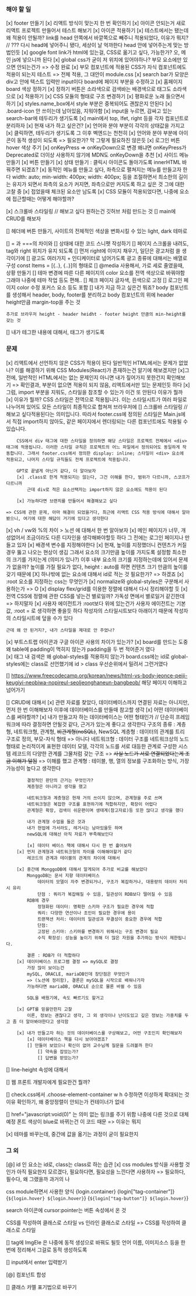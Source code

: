 ### 해야 할 일

[x] footer 만들기
[x] 리액트 방식이 맞는지 한 번 확인하기
[x] 아이콘 안되는거 새로 리액트 프로젝트 만들어서 테스트 해보기
[x] 아이콘 적용하기
[x] 테스트에서는 됐는데 왜 적용이 안될까?
link를 head 안쪽에서 바깥쪽으로 빼주니 적용되었다, 이유가 뭐지?
// ??? 다시 head에 넣어주니 됐다, 세상이 날 억까한다
head 안에 넣어주는게 맞는 방법인듯
[x] google font link가 html에 있는걸, CSS로 옮기고 싶다, 가능한가?
오, 메인 js에 넣으니까 된다
[x] global css가 굳이 저 위치에 있어야하나?
부모 요소에만 있으면 안되는건가
=> 수정 완료
[x] 부모 컴포넌트에 적용된 CSS가 자식 컴포넌트에도 적용이 되는지 테스트
=> 전체 적용, 그 대안이 module.css
[x] search bar가 모양은 div고 안에 텍스트 입력만 input이다
board에 페이지 부분을 수정하고
[x] 홈페이지 board 색상 정하기
[x] 정하기
버튼은 소라색으로
검색바는 배경색으로
태그도 소라색으로
[x] 적용하기
[x] CSS 모듈의 형태로 구조 변경하기
[x] 평화로운 노래 들으면서 하기
[x] styles.name_box에서 style 부분은 중복되어도 괜찮은지
안된다
[x] .board-icon 안 쓰이는데 남아있음, 지워야함
[x] input을 누르면, 감싸고 있는 search-bar에 테두리가 생기도록
[x] main에서 top, lfet, right 등을 각자 컴포넌트로 분리하자
[x] 현재 내가 하고 싶은건?
[x] 언어와 분야 부분이 각각의 상태값을 가지고
[x] 클릭하면, 테두리가 생기도록
그 이후 벡엔드는 천천히
[x] 언어와 분야 부분에 아이콘이 동적 생성이 되도록
=> 필요한가?
막 그렇게 필요하진 않은듯
[x] 로그인 버튼 hover 색상 주기
[x] onKeyPress => onKeyDown으로 변경
왜냐면 onKeyPress가 Deprecated로 더이상 사용하지 않기에
MDN도 onKeyDown을 추천
[x] 사이드 메뉴 만들기
[x] 버튼 만들기
[x] 상태 만들기 : 클릭시 아이콘도 돌아가도록
innerHTML 바꿔주면 되겠죠?
[x] 동적인 메뉴를 만들고 싶다, 좌측으로 펼쳐지는 메뉴를 만들고자 한다
width: auto;
min-width: 400px;
width: 400px;
등을 조절하면서
최소한의 길이는 유지가 되면서
좌측의 요소가 커지면, 좌측으로만 커지도록 하고 싶은 것
그에 대한 고찰 중
[x] 접었을때 체크된 요소만 남도록
[x] CSS 모듈이 적용되었다면, 나중에 요소에 접근할때는 어떻게 해야할까?

[x] 스크롤바 스타일링 // 해보고 싶다
원하는건 깃허브 처럼 만드는 것
[] main에 CRUD를 해보자

[] 헤더에 버튼 만들기, 사이트의 전체적인 색상을 변화시킬 수 있는 light, dark 테마로

[] = 과 ===의 차이와
[] 상태에 대한 코드 스니펫 작성하기
[] 페이지 스크롤을 내려도, tag와 right 위치가 유지 되도록
[] 먼저 right에 이미지 채우기, 일단은 광고처럼 쓸 생각이기에
[] 광고도 여러가지 + 인디케이터로 넘어가도록
광고 종류에 대해서는 배열로 구성
const Items = [{..}, {..}]의 형태로
[] @media 사용해서, 가로 세로 줄였을때, 상황 만들기
[] 테마 변경에 따른 다른 페이지의 color 요소를 전역 색상으로 바꿔야함
그래야 나중에 테마 작업 등도 편해..
[] 체크 페이지 글자색, 흰색으로 고정
[] 로그인 페이지 color 수정
포커스 요소 등도 포함
[] 내가 지금 하고 싶은건 뭐죠?
body 컴포넌트를 생성해서
header, body, footer를 분리하고
body 컴포넌트의 위에 header height만큼 margin-top을 주는 것

    추가로 브라우저 height - header heidht - footer height 만큼의 min-height를 갖는 것

[] 내가 테그한 내용에 대해서, 태그가 생기도록

### 문제

[x] 리액트에서 선언하지 않은 CSS가 적용이 된다
일반적인 HTML에서는 문제가 없었나?
이를 해결하기 위해 CSS Modules(React)가 존재하는건 알기에 해보겠지만
[x]그 전에, 일반적인 HTML에서는 없는 문제인지 아니면 내가 짚어가지 못한건지 확인해보기
=> 확인결과, <link rel href> 부분이 없으면 적용이 되지 않음, 리액트에서만 있는 문제인듯 하다
[x] 그럼, import 부분을 지워도, 스타일을 참조할 수 있는가
이건 또 안된다 이유가 뭘까
[x] 이유가 뭘까?
CSS 스타일은 전역으로 적용됩니다. 이는 스타일시트가 여러 파일로 나누어져 있어도 모든 스타일이 최종적으로 합쳐져 브라우저에
[] 스크롤바 스타일링 // 해보고 싶다적용된다는 의미입니다. 따라서 footer.css에 정의된 스타일은 Main.js에서 직접 import하지 않아도, 같은 페이지에서 렌더링되는 다른 컴포넌트에도 적용될 수 있습니다.

        CSS에서 div 태그에 대한 스타일을 정의하면 해당 스타일은 프로젝트 전체에서 <div> 태그에 적용됩니다. 이러한 스타일 규칙은 프로젝트의 어느 파일에서 정의되어도 동일하게 작동합니다. 그래서 footer.css에서 정의한 display: inline; 스타일이 <div> 요소에 적용되고, 나머지 스타일 규칙들도 전체 프로젝트에 적용됩니다.

        GPT로 끝낼게 아닌거 같다, 더 알아보자
        [x] .class로 한게 적용되지는 않는다, 그건 이해를 한다, 범위가 다르니까, 스코프가 다르니까
            근데 div로 적은 요소선택자는 import하지 않은 요소에도 적용이 된다

        [x] 가능하다면 브랜치를 만들어서 해결해보고 싶다

    => CSS에 관한 문제, 아마 해결이 되었을거다, 최근에 리액트 CSS 적용 방식에 대해서 알아봤으니, 여기에 대한 해답이 거기에 있다고 생각한다

[x] vh / vw와 %의 차이 > 노션 에 대해서 한 번 알아보자
[x] 메인 페이지가 너무, 개성없어서 조금이라도 다른 디자인을 생각해봐야할듯 하다
그 전에는 로그인 페이지나 만들고 있자
[x] 배경색 변수를 지정해야한다
[x] 현재, 높이를 지정했더니 컨텐츠가 커질경우 뚫고 나오는 현상이 생김
그래서 요소의 크기만큼 높이를 가지도록 설정함
최소한의 크기를 가지는게 (의미가 있나?)
이후 내부 요소의 크기를 지정하는데에 있어서 문제가 없을까?
높이를 가질 필요가 없다, height : auto를 하면 컨텐츠 크기 만큼의 높이를 갖기 때문에
[X] 하나밖에 없는 요소에 대해서 id로 적는 것 필요한가? => 하겠죠
[x] :root 요소를 지정하는 css는 무엇인가
[x] normalize와 global-styles은 구분해서 사용하는가 => O
[x] display flex/grid를 이용한 정렬에 대해서 다시 정리해야할 듯
[x] 전역 CSS에 정렬에 관한 CSS를 넣는건 별로일까?
가독성 면에서 별로일거 같긴한데
=> 하지말자
[x] 사용자 에이전트가 :root보다 위에 있는건가
사용자 에이전트는 기본값, :root = <html>로 생각하면 좋을듯 하다
작성자의 스타일시트보다 아래이기 때문에 작성자의 스타일시트에 덮을 수가 있다

    근데 왜 안 된거지?, 내가 스타일을 제대로 안 주었나?

[x] 부트스트랩 아이콘과 구글 아이콘 사용의 차이가 있는가?
[x] board를 만드는 도중 왜 table에 padding이 먹히지 않는가
padding을 두 번 적어준거 였다  
[x] 태그 내 검색은 왜 global-styles를 적용하지 않는가
board.css에는 id로 global-styles에는 class로 선언했기에
id > class 우선순위에서 밀려서 그런거였다

[] https://www.freecodecamp.org/korean/news/html-vs-body-jeonce-peiji-keugiyi-neobiwa-nopireul-seoljeonghaneun-bangbeob/ 해당 페이지 이해하고 넘어가기

[] CRUD에 대해서
[x] 관련 자료를 찾았다, 데이터베이스까지 연결된 자료는 아니지만, 먼저 한 번 이해해보자
이후에 데이터베이스를 만들때 참고할 생각
[x] 어떤 데이터베이스를 써야할까?
[x] 내가 만들고자 하는 데이터베이스는 어떤 형태인가
// 단순히 프레임워크에 따라 결정하면 안될것 같다, 근거가 있는게 좋다고 생각한다
구조의 종류 : 계층형, 네트워크형, 관계형, ~~비관계형(noSQL)~~, NewSQL
계층형 : 데이터의 관계를 트리 구조로 정의, 부모-자식 형태 => 아니다
네트워크형 : 데이터 구조를 네트워크상의 노드 형태로 논리적이게 표현한 데이터 모델, 각각의 노드를 서로 대등한 관계로 구성한 시스템
레코드의 다양한 관계를 그물처럼 갖는 구조 => ~~사실 노드가 서로 연결되었다는게 조금 이해가 덜됨~~ => 이해를 했고
관계형 : 테이블, 행, 열의 정보를 구조화하는 방식, 가장 가능성이 높다고 생각한다

            결정적인 판단의 근거는 무엇인가?
            계층형은 아니라고 생각을 했고

            네트워크형과 계층형은 현재 거의 쓰이지 않으며, 관계형을 주로 쓰며
            네트워크형은 복잡한 구조를 표현하기에 적합하지만, 확장이 어렵다
            관계형은 확장, 검색이 쉬운편이며 생태계(참고자료)등 또한 많다고 생각을 했다

            내가 관계형 수업을 들은 것과
            내가 현업에 가서라도, 레거시는 남아있을듯 하며
            newSQL에 대해선 아직 자료가 부족해보인다

            [x] 데이터 베이스 책에 대해서 다시 한 번 흝어보자
        [x] 먼저 관계형과 네트워크형의 차이를 이해해야할거 같다
            레코드의 관계과 테이블의 관계의 차이에 대해서

        [x] 중간에 MonggoDB에 대해서 알게되어 추가로 비교를 해보았다
            MonggoDB는 문서 지향 데이터베이스
                데이터의 모델이 자주 변경되거나, 구조가 복잡하거나, 대용량의 데이터 처리시 유리
                단점 : 쿼리가 복잡해질 수 있음, 일관성이 RDB보다 떨어질 수 있음
            RDB에 경우
                정형화된 데이터: 명확한 스키마 구조가 필요한 경우에 적합
                쿼리: 다양한 연산이나 조인이 필요한 경우에 용이
                트랜잭션 처리: 데이터의 일관성과 무결성이 중요한 경우에 적합
                단점:
                고정된 스키마: 스키마를 변경하기 위해서는 구조 변경이 필요
                수직 확장성: 성능을 높이기 위해 더 많은 자원을 추가하는 방식이 제한됩니다.

            결론 : RDB가 더 적합하다
        [x] 데이터베이스 프로그램 결정 => mySQL로 결정
            가장 많이 보이는건
            mySQL, ORACLE, mariaDB인데 장단점은 무엇인가
            => (노션에 정리함), 결론은 mySQL을 시작으로 배워나가자
            가능하다면 mariaDB, ORACLE 순으로 물론 바뀔 수 있음

            SQL을 배웠기에, 속도 빠르기도 할거고

        [x] GPT를 믿을만한지 고찰
            이론, 정보는 괜찮다고 생각, 그 외 생각이나 난이도있고 깊은 정보는 가중치를 두고 좀 더 알아봐야한다고 생각함

        [x] 내가 만들고자 하는 것의 데이터베이스를 구상해보고, 어떤 구조인지 확인해보자
            [x] 데이터베이스 책을 다시 보아야겠죠?
            [] 만들어 보았으나 확신이 없어 교수님께 질문을 드려볼까 한다
                [] 약속을 잡았는가?
                [] 답변을 받았는가?

[] line-height 속성에 대해서

[] 웹 프론트 개발자에게 필요한건 뭘까?

[] check.css에서 .choose-element-container w h 수정하면 이상하게 확대되는 것 이유 확인하기, 왜 중앙정렬이 안되는가
컨테이너가 없네

[] href="javascript:void(0)" 는 의미 없는 링크를 주기 위함
나중에 다른 것으로 대체 예정
폰트 색상이 blue로 바뀌는건 이 코드 때문
=> 이유는 뭐지

[x] 테마를 바꾸는데, 중간에 값을 옮기는 과정이 굳이 필요한지

### 그 외

[@] id 인 요소는 id로, class는 class로 하는 습관
[x] css modules 방식을 사용할 것인가
아직 필요한지 모르겠다, 필요하다면, 필요성을 느낀다면 사용하자
=> 필요하다, 필수다, 왜 그랬을까 과거의 나

css module하면서 사용한 양식
{login.container}
{login["tag-container"]}
{`${login.hover} ${login.hover}`}
{`${login["tag-button"]} ${login.hover}`}

search 아이콘에 cursor:pointer는 버튼 속성에서 온 것

CSS를 작성하여 클래스로 스타일 vs 인라인 클래스로 스타일
=> CSS를 작성하여 클래스로 스타일

[] tag에 ImgEle 은 나중에 동적 생성으로 바꿔도 될듯
언어 이름, 이미지소스 등을 한 번에 정리해서
그걸로 동적 생성하도록

[] input에서 enter 입력받기

[@] 컴포넌트 합성

[] 클래스 카멜 표기법으로 바꾸기
